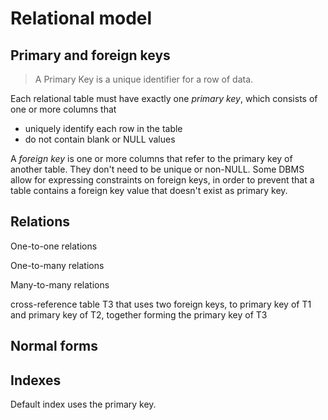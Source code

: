 
# Relational model

## Primary and foreign keys

>  A Primary Key is a unique identifier for a row of data.

Each relational table must have exactly one _primary key_, which consists of one or more columns that
* uniquely identify each row in the table
* do not contain blank or NULL values

A _foreign key_ is one or more columns that refer to the primary key of another table. They don't need to be unique or non-NULL. Some DBMS allow for expressing constraints on foreign keys, in order to prevent that a table contains a foreign key value that doesn't exist as primary key.

## Relations

One-to-one relations

One-to-many relations

Many-to-many relations

cross-reference table T3 that uses two foreign keys, to primary key of T1 and primary key of T2, together forming the primary key of T3

## Normal forms

## Indexes

Default index uses the primary key.
